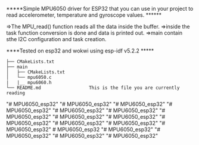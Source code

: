 *****Simple MPU6050 driver for ESP32 that you can use in your project to read accelerometer, temperature and gyroscope values. ******

=>The MPU_read() function reads all the data inside the buffer.
    =>inside the task function conversion is done and data is printed out.
    =>main contain sthe I2C configuration and task creation. 

****Tested on esp32 and wokwi using esp-idf v5.2.2 *****

```
├── CMakeLists.txt
├── main
│   ├── CMakeLists.txt
│   └── mpu6050.c
|   |__ mpu6060.h
└── README.md                  This is the file you are currently reading
```
"# MPU6050_esp32" 
"# MPU6050_esp32" 
"# MPU6050_esp32" 
"# MPU6050_esp32" 
"# MPU6050_esp32" 
"# MPU6050_esp32" 
"# MPU6050_esp32" 
"# MPU6050_esp32" 
"# MPU6050_esp32" 
"# MPU6050_esp32" 
"# MPU6050_esp32" 
"# MPU6050_esp32" 
"# MPU6050_esp32" 
#   M P U 6 0 5 0 _ e s p 3 2  
 "# MPU6050_esp32" 
"# MPU6050_esp32" 
"# MPU6050_esp32" 
"# MPU6050_esp32" 
